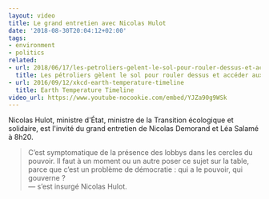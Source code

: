 ```yaml
---
layout: video
title: Le grand entretien avec Nicolas Hulot
date: '2018-08-30T20:04:12+02:00'
tags:
- environment
- politics
related:
- url: 2018/06/17/les-petroliers-gelent-le-sol-pour-rouler-dessus-et-acceder-aux-pipelines
  title: Les pétroliers gèlent le sol pour rouler dessus et accéder aux pipelines
- url: 2016/09/12/xkcd-earth-temperature-timeline
  title: Earth Temperature Timeline
video_url: https://www.youtube-nocookie.com/embed/YJZa90g9WSk
---
```

Nicolas Hulot, ministre d'État, ministre de la Transition écologique et solidaire, est l'invité du grand entretien de Nicolas Demorand et Léa Salamé à 8h20.

> C’est symptomatique de la présence des lobbys dans les cercles du pouvoir. Il faut à un moment ou un autre poser ce sujet sur la table, parce que c’est un problème de démocratie : qui a le pouvoir, qui gouverne ?  
— s’est insurgé Nicolas Hulot.
